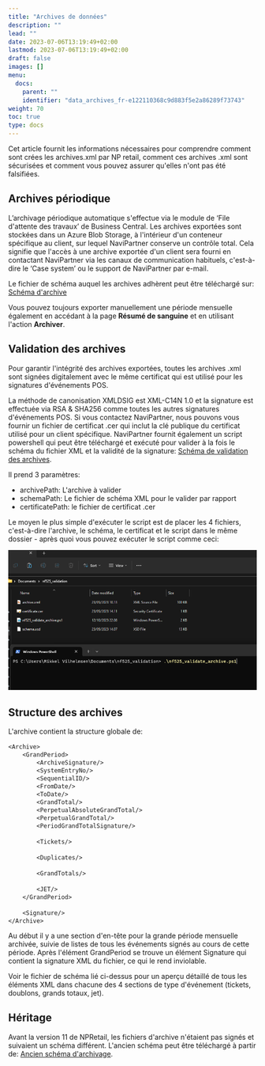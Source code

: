 ```yaml
---
title: "Archives de données"
description: ""
lead: ""
date: 2023-07-06T13:19:49+02:00
lastmod: 2023-07-06T13:19:49+02:00
draft: false
images: []
menu:
  docs:
    parent: ""
    identifier: "data_archives_fr-e122110368c9d883f5e2a86289f73743"
weight: 70
toc: true
type: docs
---
```


Cet article fournit les informations nécessaires pour comprendre comment sont crées  les archives.xml par NP retail, comment ces archives .xml sont sécurisées et comment vous pouvez assurer qu'elles n'ont pas été falsifiées.

## Archives périodique

L’archivage périodique automatique s'effectue via le module de ‘File d'attente des travaux’ de Business Central. Les archives exportées sont stockées dans un Azure Blob Storage, à l'intérieur d'un conteneur spécifique au client, sur lequel NaviPartner conserve un contrôle total. Cela signifie que l'accès à une archive exportée d'un client sera fourni en contactant NaviPartner via les canaux de communication habituels, c'est-à-dire le ‘Case system’ ou le support de NaviPartner par e-mail.

Le fichier de schéma auquel les archives adhèrent peut être téléchargé sur: [Schéma d'archive](nf525_schema.xsd)

Vous pouvez toujours exporter manuellement une période mensuelle également en accédant à la page **Résumé de sanguine** et en utilisant l'action **Archiver**.

## Validation des archives

Pour garantir l'intégrité des archives exportées, toutes les archives .xml sont signées digitalement avec le même certificat qui est utilisé pour  les signatures d'événements POS.

La méthode de canonisation XMLDSIG est XML-C14N 1.0 et la signature est effectuée via RSA & SHA256 comme toutes les autres signatures d'événements POS. Si vous contactez NaviPartner, nous pouvons vous fournir un fichier de certificat .cer qui inclut la clé publique du certificat utilisé pour un client spécifique. NaviPartner fournit également un script powershell qui peut être téléchargé et exécuté pour valider à la fois le schéma du fichier XML et la validité de la signature: [Schéma de validation des archives](nf525_validate_archive.ps1).

Il prend 3 paramètres:

- archivePath: L'archive à valider
- schemaPath: Le fichier de schéma XML pour le valider par rapport
- certificatePath: le fichier de certificat .cer

Le moyen le plus simple d'exécuter le script est de placer les 4 fichiers, c'est-à-dire l'archive, le schéma, le certificat et le script dans le même dossier - après quoi vous pouvez exécuter le script comme ceci: 

![Exécution du script](script_execution.png)

## Structure des archives

L'archive contient la structure globale de:
```
<Archive>
    <GrandPeriod>
        <ArchiveSignature/>
        <SystemEntryNo/>
        <SequentialID/>
        <FromDate/>
        <ToDate/>
        <GrandTotal/>
        <PerpetualAbsoluteGrandTotal/>
        <PerpetualGrandTotal/>
        <PeriodGrandTotalSignature/>

        <Tickets/>        

        <Duplicates/>        

        <GrandTotals/>        

        <JET/>        
    </GrandPeriod>

    <Signature/>    
</Archive>
```

Au début il y a  une section d'en-tête pour la grande période mensuelle archivée, suivie de listes de tous les événements signés au cours de cette période. Après l'élément GrandPeriod se trouve un élément Signature qui contient la signature XML du fichier, ce qui le rend inviolable.

Voir le fichier de schéma lié ci-dessus pour un aperçu détaillé de tous les éléments XML dans chacune des 4 sections de type d'événement (tickets, doublons, grands totaux, jet).

## Héritage

Avant la version 11 de NPRetail, les fichiers d'archive n'étaient pas signés et suivaient un schéma différent. L'ancien schéma peut être téléchargé à partir de: [Ancien schéma d'archivage](nf525_schema_old.xsd).

